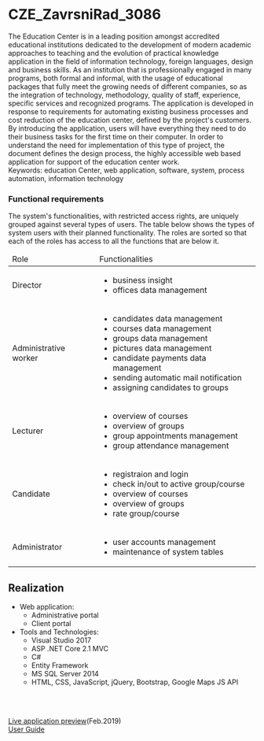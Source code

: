 # CZE_ZavrsniRad_3086

The Education Center is in a leading position amongst accredited educational institutions dedicated to the development of modern academic approaches to teaching and the evolution of practical knowledge application in the field of information technology, foreign languages, design and business skills. As an institution that is professionally engaged in many programs, both formal and informal, with the usage of educational packages that fully meet the growing needs of different companies, so as the integration of technology, methodology, quality of staff, experience, specific services and recognized programs.
The application is developed in response to requirements for automating existing business processes and cost reduction of the education center, defined by the project's customers. By introducing the application, users will have everything they need to do their business tasks for the first time on their computer.
In order to understand the need for implementation of this type of project, the document defines the design process, the highly accessible web based application for support of the education center work.
</br>Keywords: education Center, web application, software, system, process automation, information technology

### Functional requirements
The system's functionalities, with restricted access rights, are uniquely grouped against several types of users. The table below shows the types of system users with their planned functionality. The roles are sorted so that each of the roles has access to all the functions that are below it.
  
  
  <table>
  <thead>
  <tr>
  <td>Role</td>
  <td> Functionalities</td>
  </tr>
  </thead>
  <tbod>
  <tr><td>Director</td>
    <td>
      <ul>
        <li>business insight</li>
        <li>offices data management</li>
      </ul>
    </td>
  </tr>
  <tr><td>Administrative worker</td>
    <td>
      <ul>
        <li>candidates data management</li>
        <li>courses data management</li>
        <li>groups data management</li>
        <li>pictures data management</li>
        <li>candidate payments data management</li>
        <li>sending automatic mail notification</li>
        <li>assigning candidates to groups</li>
      </ul>
    </td>
  </tr>
  <tr><td>Lecturer</td>
    <td>
      <ul>
        <li>overview of courses</li>
        <li>overview of groups</li>
        <li>group appointments management</li>
        <li>group attendance management</li>
      </ul>
    </td>
  </tr>
  <tr><td>Candidate</td>
    <td>
      <ul>
        <li>registraion and login</li>
        <li>check in/out to active group/course</li>
        <li>overview of courses</li>
        <li>overview of groups</li>
        <li>rate group/course</li>
      </ul>
    </td>
  </tr>
   <tr><td>Administrator</td>
    <td>
      <ul>
        <li>user accounts management</li>
        <li>maintenance of system tables</li>       
      </ul>
    </td>
  </tr>
  </tbody>
  </table>
  
  
## Realization
- Web application:
  - Administrative portal
  - Client portal
- Tools and Technologies:
  - Visual Studio 2017
  - ASP .NET Core 2.1 MVC
  - C#
  - Entity Framework
  - MS SQL Server 2014
  - HTML, CSS, JavaScript, jQuery, Bootstrap, Google Maps JS API
  
</br></br>
  
[Live application preview](http://mcengic.app.fit.ba/)(Feb.2019)</br>
[User Guide](https://1drv.ms/w/s!AuBgim3e9jW6mF0U2TGv0E41fDqA)</br>

